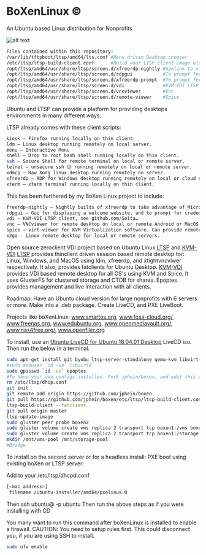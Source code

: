 # BoXenLinux &copy;
An Ubuntu based Linux distribution for Nonprofits

![alt text](https://jphein.com/wp-content/uploads/2018/11/Screenshot-from-2018-11-11-23-58-02.png)

```sh
Files contained within this repository:
/var/lib/tftpboot/ltsp/amd64/lts.conf #Menu driven Desktop chooser
/etc/ltsp/ltsp-build-client.conf      #Build your LTSP client image with the greek schools repo, xfreerdp-nightly, and epoptes.
/opt/ltsp/amd64/usr/share/ltsp/screen.d/xfreerdp-nightly #Symlink to xfreerdp if you want to run nightlies.
/opt/ltsp/amd64/usr/share/ltsp/screen.d/rdpgui           #To prompt for creds needs xfreerdp-prompt as well. 
/opt/ltsp/amd64/usr/share/ltsp/screen.d/xfreerdp-prompt  #To prompt for cred using xfreerdp-nightly.
/opt/ltsp/amd64/usr/share/ltsp/screen.d/vdi              #KVM-VDI LTSP client, see https://github.com/Seitanas/kvm-vdi/
/opt/ltsp/amd64/usr/share/ltsp/screen.d/vncviewer        #Vnc
/opt/ltsp/amd64/usr/share/ltsp/screen.d/remote-viewer    #Spice
```
Ubuntu and LTSP can provide a platform for providing desktops environments in many different ways.

LTSP already comes with these client scripts:
```sh
kiosk – Firefox running locally on thin client.
ldm – Linux desktop running remotely on local server.
menu – Interactive Menu
shell – Drop to root bash shell running locally on thin client.
ssh – Secure Shell for remote terminal on local or remote server.
telnet – unsecure ssh 😉 running remotely on local or remote server.
xdmcp – Raw Xorg linux desktop running remotely on server.
xfreerdp – RDP for Windows desktop running remotely on local or cloud server.
xterm – xterm terminal running locally on thin client.
```
This has been furthered by my BoXen Linux project to include:
```sh
freerdp-nightly – Nightly builds of xfreerdp to take advantage of Microphone redirection and the latest graphics codecs.
rdpgui – Gui for displaying a welcome website, and to prompt for credentials when using xfreerdp-nightly.
vdi – KVM-VDI LTSP client, see github.com/Seita…
vnc – VNCviewer for remote desktop on local or remote Android or MacOS computers.
spice – virt-viewer for KVM Virtualization software. Can provide remote access to local or remote desktops of ANY kind you can virtualize.
x2go - Linux remote desktop for local or remote servers. 
```
Open source zeroclient VDI project based on Ubuntu Linux [LTSP] and [KVM-VDI]
[LTSP] provides thinclient driven session based remote desktop for:
Linux, Windows, and MacOS using ldm, xfreerdp, and xtightvncviwer respectively.
It also, provides fatclients for Ubuntu Desktop.
[KVM-VDI] provides VDI based remote desktop for all OS's using KVM and Spice.
It uses GlusterFS for clustered storage and CTDB for shares.
Epoptes provides management and live interaction with all clients.

Roadmap: Have an Ubuntu cloud version for large nonprofits with 6 servers or more. Make into a .deb package. Create LiveCD, and PXE LiveBoot.

Projects like boXenLinux: www.smartos.org, www.foss-cloud.org/, www.freenas.org, www.edubuntu.org, www.openmediavault.org/, www.nas4free.org/, www.openfiler.org

To install, use an [Ubuntu LiveCD for Ubuntu 18.04.01 Desktop][Ubuntu] LiveCD iso. 
Then run the below in a terminal.

```sh
sudo apt-get install git byobu ltsp-server-standalone qemu-kvm libvirt-bin ubuntu-vm-builder bridge-utils virt-manager epoptes glusterfs-server ctdb#To install packages.
#sudo adduser `id -un` libvirtd
sudo gpasswd `id -un` epoptes
#To have your own configs installed. Fork jphein/boxen, and edit this url to your own repository.
rm /etc/ltsp/dhcp.conf
git init
git remote add origin https://github.com/jphein/boxen
git pull https://github.com/jphein/boxen/etc/ltsp/ltsp-build-client.conf
ltsp-build-client --fatclient
git pull origin master
ltsp-update-image
sudo gluster peer probe boxen2
sudo gluster volume create vms replica 2 transport tcp boxen1:/vms boxen2:/vms force
sudo gluster volume create vms replica 2 transport tcp boxen1:/storage boxen2:/storage force
mkdir /mnt/vms-pool /mnt/storage-pool
#Bridge

```

To install on the second server or for a headless install: 
PXE boot using existing boXen or LTSP server: 

Add to your /etc/ltsp/dhcpd.conf
```sh
[<mac address>]
 filename /ubuntu-installer/amd64/pxelinux.0
```
Then
ssh ubuntu@<ip from dhcp syslog> -p ubuntu 
Then run the above steps as if you were installing with CD

You many want to run this command after boXenLinux is installed to enable a firewall.
CAUTION: You need to setup rules first. This could disconnect you, if you are using SSH to install.
```sh
sudo ufw enable
```
[//]: # (These are reference links used in the body of this note and get stripped out when the markdown processor does its job. There is no need to format nicely because it shouldn't be seen. Thanks SO - http://stackoverflow.com/questions/4823468/store-comments-in-markdown-syntax)

[git]: <https://github.com>
[KVM-VDI]: <https://github.com/Seitanas/kvm-vdi>  
[LTSP]: <https://github.com/gentoo-mirror/ltsp>
[jp]: <https://github.com/jphein>
[boxen]: <https://github.com/jphein/boxen>
[Ubuntu]: <http://www.ubuntu.com/download/server>
[dill]: <https://github.com/joemccann/dillinger>
   [git-repo-url]: <https://github.com/joemccann/dillinger.git>
   [john gruber]: <http://daringfireball.net>
   [@thomasfuchs]: <http://twitter.com/thomasfuchs>
   [df1]: <http://daringfireball.net/projects/markdown/>
   [markdown-it]: <https://github.com/markdown-it/markdown-it>
   [Ace Editor]: <http://ace.ajax.org>
   [node.js]: <http://nodejs.org>
   [Twitter Bootstrap]: <http://twitter.github.com/bootstrap/>
   [keymaster.js]: <https://github.com/madrobby/keymaster>
   [jQuery]: <http://jquery.com>
   [@tjholowaychuk]: <http://twitter.com/tjholowaychuk>
   [express]: <http://expressjs.com>
   [AngularJS]: <http://angularjs.org>
   [Gulp]: <http://gulpjs.com>

   [PlDb]: <https://github.com/joemccann/dillinger/tree/master/plugins/dropbox/README.md>
   [PlGh]:  <https://github.com/joemccann/dillinger/tree/master/plugins/github/README.md>
   [PlGd]: <https://github.com/joemccann/dillinger/tree/master/plugins/googledrive/README.md>
   [PlOd]: <https://github.com/joemccann/dillinger/tree/master/plugins/onedrive/README.md>
